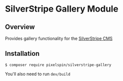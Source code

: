 # SilverStripe Gallery Module

## Overview

Provides gallery functionality for the [SilverStripe CMS](https://github.com/silverstripe/silverstripe-cms)

## Installation

```
$ composer require pixelspin/silverstripe-gallery
```

You'll also need to run `dev/build`